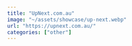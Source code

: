 ```yaml
---
title: "UpNext.com.au"
image: "~/assets/showcase/up-next.webp"
url: "https://upnext.com.au/"
categories: ["other"]
---
```

